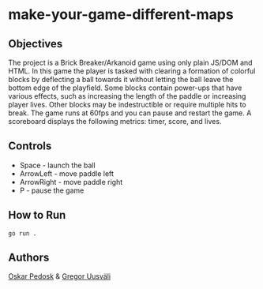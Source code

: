 # make-your-game-different-maps

## Objectives

The project is a Brick Breaker/Arkanoid game using only plain JS/DOM and HTML. In this game the player is tasked with clearing a formation of colorful blocks by deflecting a ball towards it without letting the ball leave the bottom edge of the playfield. Some blocks contain power-ups that have various effects, such as increasing the length of the paddle or increasing player lives. Other blocks may be indestructible or require multiple hits to break. The game runs at 60fps and you can pause and restart the game. A scoreboard displays the following metrics: timer, score, and lives.

## Controls

- Space - launch the ball
- ArrowLeft - move paddle left
- ArrowRight - move paddle right
- P - pause the game

## How to Run

`go run .`

## Authors

[Oskar Pedosk](https://github.com/oskarpedosk) & [Gregor Uusväli](https://github.com/gregor-uusvali)